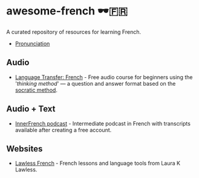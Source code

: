 # awesome-french 🕶️🇫🇷

A curated repository of resources for learning French.

* [Pronunciation](./pronunciation.md)

## Audio

* [Language Transfer: French](https://www.languagetransfer.org/french) - Free audio course for beginners using the '*thinking method*' — a question and answer format based on the [socratic method](https://en.wikipedia.org/wiki/Socratic_method).

## Audio + Text
* [InnerFrench podcast](https://innerfrench.com/podcast/) - Intermediate podcast in French with transcripts available after creating a free account.

## Websites

* [Lawless French](https://www.lawlessfrench.com/) - French lessons and language tools from Laura K Lawless.

